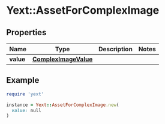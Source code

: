 # Yext::AssetForComplexImage

## Properties

| Name | Type | Description | Notes |
| ---- | ---- | ----------- | ----- |
| **value** | [**ComplexImageValue**](ComplexImageValue.md) |  |  |

## Example

```ruby
require 'yext'

instance = Yext::AssetForComplexImage.new(
  value: null
)
```

